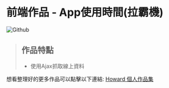 # **前端作品 - App使用時間(拉霸機)**

![Github](./Lol-record.gif)

> ## **作品特點**
>
>* 使用Ajax抓取線上資料
>

想看整理好的更多作品可以點擊以下連結: [Howard 個人作品集](https://bs-howard.github.io/All-Portfolio/index.html)